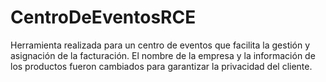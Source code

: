 # CentroDeEventosRCE
Herramienta realizada para un centro de eventos que facilita la gestión y asignación de la facturación. El nombre de la empresa y la información de los productos fueron cambiados para garantizar la privacidad del cliente.

